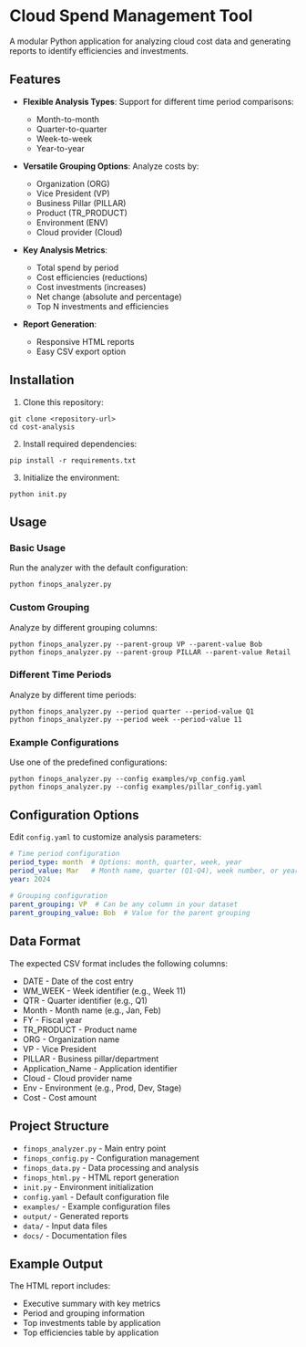 # Cloud Spend Management Tool

A modular Python application for analyzing cloud cost data and generating reports to identify efficiencies and investments.

## Features

- **Flexible Analysis Types**: Support for different time period comparisons:
  - Month-to-month
  - Quarter-to-quarter
  - Week-to-week
  - Year-to-year

- **Versatile Grouping Options**: Analyze costs by:
  - Organization (ORG)
  - Vice President (VP)
  - Business Pillar (PILLAR)
  - Product (TR_PRODUCT)
  - Environment (ENV)
  - Cloud provider (Cloud)

- **Key Analysis Metrics**:
  - Total spend by period
  - Cost efficiencies (reductions)
  - Cost investments (increases)
  - Net change (absolute and percentage)
  - Top N investments and efficiencies

- **Report Generation**:
  - Responsive HTML reports
  - Easy CSV export option

## Installation

1. Clone this repository:
```
git clone <repository-url>
cd cost-analysis
```

2. Install required dependencies:
```
pip install -r requirements.txt
```

3. Initialize the environment:
```
python init.py
```

## Usage

### Basic Usage

Run the analyzer with the default configuration:

```
python finops_analyzer.py
```

### Custom Grouping

Analyze by different grouping columns:

```
python finops_analyzer.py --parent-group VP --parent-value Bob
python finops_analyzer.py --parent-group PILLAR --parent-value Retail
```

### Different Time Periods

Analyze by different time periods:

```
python finops_analyzer.py --period quarter --period-value Q1
python finops_analyzer.py --period week --period-value 11
```

### Example Configurations

Use one of the predefined configurations:

```
python finops_analyzer.py --config examples/vp_config.yaml
python finops_analyzer.py --config examples/pillar_config.yaml
```

## Configuration Options

Edit `config.yaml` to customize analysis parameters:

```yaml
# Time period configuration
period_type: month  # Options: month, quarter, week, year
period_value: Mar   # Month name, quarter (Q1-Q4), week number, or year
year: 2024
  
# Grouping configuration
parent_grouping: VP  # Can be any column in your dataset
parent_grouping_value: Bob  # Value for the parent grouping
```

## Data Format

The expected CSV format includes the following columns:

- DATE - Date of the cost entry
- WM_WEEK - Week identifier (e.g., Week 11)
- QTR - Quarter identifier (e.g., Q1)
- Month - Month name (e.g., Jan, Feb)
- FY - Fiscal year
- TR_PRODUCT - Product name
- ORG - Organization name
- VP - Vice President
- PILLAR - Business pillar/department
- Application_Name - Application identifier
- Cloud - Cloud provider name
- Env - Environment (e.g., Prod, Dev, Stage)
- Cost - Cost amount

## Project Structure

- `finops_analyzer.py` - Main entry point
- `finops_config.py` - Configuration management
- `finops_data.py` - Data processing and analysis
- `finops_html.py` - HTML report generation
- `init.py` - Environment initialization
- `config.yaml` - Default configuration file
- `examples/` - Example configuration files
- `output/` - Generated reports
- `data/` - Input data files
- `docs/` - Documentation files

## Example Output

The HTML report includes:

- Executive summary with key metrics
- Period and grouping information
- Top investments table by application
- Top efficiencies table by application